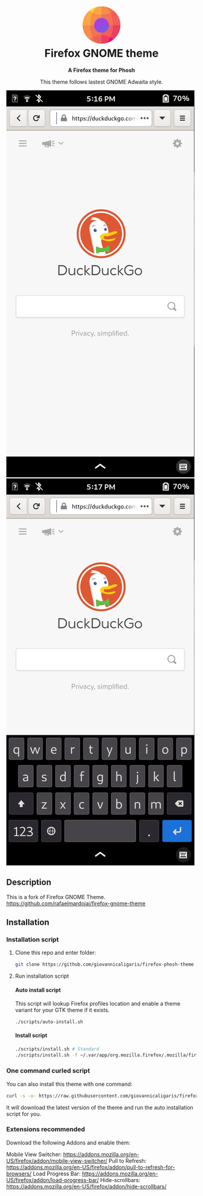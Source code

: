 <h1 align="center">
	<img src="icon.svg" alt="Firefox PHOSH theme" width="100" height="100"/><br>
 Firefox GNOME theme
</h1>

<p align="center"><strong>A Firefox theme for Phosh</strong></p>

<p align="center">This theme follows lastest GNOME Adwaita style.</p>

![Screenshot of the theme](firefox-phosh1.png)
![Screenshot of the theme](firefox-phosh2.png)

## Description

This is a fork of Firefox GNOME Theme.
https://github.com/rafaelmardojai/firefox-gnome-theme


## Installation

### Installation script
1. Clone this repo and enter folder:
	
	```sh
	git clone https://github.com/giovannicaligaris/firefox-phosh-theme && cd firefox-gnome-theme
	```
2. Run installation script

	#### Auto install script
	
	This script will lookup Firefox profiles location and enable a theme variant for your GTK theme if it exists.
	```sh
	./scripts/auto-install.sh
	```
	#### Install script
	```sh
	./scripts/install.sh # Standard
	./scripts/install.sh -f ~/.var/app/org.mozilla.firefox/.mozilla/firefox # Flatpak
	```

### One command curled script

You can also install this theme with one command:

```sh
curl -s -o- https://raw.githubusercontent.com/giovannicaligaris/firefox-phosh-theme/master/scripts/install-by-curl.sh | bash
```

It will download the latest version of the theme and run the auto installation script for you.

### Extensions recommended

Download the following Addons and enable them:

Mobile View Switcher: https://addons.mozilla.org/en-US/firefox/addon/mobile-view-switcher/
Pull to Refresh: https://addons.mozilla.org/en-US/firefox/addon/pull-to-refresh-for-browsers/
Load Progress Bar: https://addons.mozilla.org/en-US/firefox/addon/load-progress-bar/
Hide-scrollbars: https://addons.mozilla.org/en-US/firefox/addon/hide-scrollbars/
